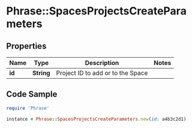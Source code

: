 # Phrase::SpacesProjectsCreateParameters

## Properties

Name | Type | Description | Notes
------------ | ------------- | ------------- | -------------
**id** | **String** | Project ID to add or to the Space | 

## Code Sample

```ruby
require 'Phrase'

instance = Phrase::SpacesProjectsCreateParameters.new(id: a4b3c2d1)
```


